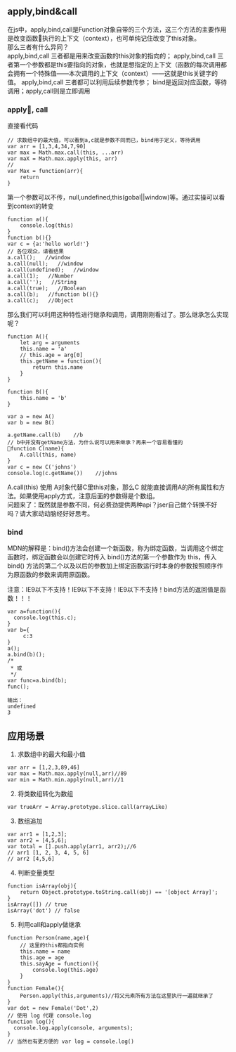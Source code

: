 ## apply,bind&call
在js中，apply,bind,call是Function对象自带的三个方法，这三个方法的主要作用是改变函数执行的上下文（context），也可单纯记住改变了this对象。  
那么三者有什么异同？  
apply,bind,call 三者都是用来改变函数的this对象的指向的；
apply,bind,call 三者第一个参数都是this要指向的对象，也就是想指定的上下文（函数的每次调用都会拥有一个特殊值——本次调用的上下文（context）——这就是this关键字的值。
apply,bind,call 三者都可以利用后续参数传参；
bind是返回对应函数，等待调用；apply,call则是立即调用
### apply, call
直接看代码  
```
// 求数组中的最大值，可以看到a,c就是参数不同而已，bind用于定义，等待调用
var arr = [1,3,4,34,7,90]
var max = Math.max.call(this, ...arr)
var maX = Math.max.apply(this, arr)
// 
var Max = function(arr){
    return 
}
```
第一个参数可以不传，null,undefined,this(gobal||window)等。通过实操可以看到context的转变
```
function a(){
    console.log(this)
}
function b(){}
var c = {a:'hello world!'}
// 各位观众，请看结果
a.call();   //window
a.call(null);   //window
a.call(undefined);   //window
a.call(1);   //Number
a.call('');   //String
a.call(true);   //Boolean
a.call(b);   //function b(){}
a.call(c);   //Object
```
那么我们可以利用这种特性进行继承和调用，调用刚刚看过了。那么继承怎么实现呢？
```
function A(){
    let arg = arguments
    this.name = 'a'
    // this.age = arg[0]
    this.getName = function(){
        return this.name
    }
}

function B(){
    this.name = 'b'
}

var a = new A()
var b = new B()

a.getName.call(b)    //b
// b中并没有getName方法，为什么说可以用来继承？再来一个容易看懂的
function C(name){
    A.call(this, name)
}
var c = new C('johns')
console.log(c.getName())    //johns
```
A.call(this) 使用 A对象代替C里this对象，那么C
就能直接调用A的所有属性和方法。如果使用apply方式，注意后面的参数得是个数组。  
问题来了：既然就是参数不同，何必费劲提供两种api？jser自己做个转换不好吗？请大家动动脑经好好思考。
### bind 
MDN的解释是：bind()方法会创建一个新函数，称为绑定函数，当调用这个绑定函数时，绑定函数会以创建它时传入 bind()方法的第一个参数作为 this，传入 bind() 方法的第二个以及以后的参数加上绑定函数运行时本身的参数按照顺序作为原函数的参数来调用原函数。  

注意：IE9以下不支持！IE9以下不支持！IE9以下不支持！bind方法的返回值是函数！！！  
```
var a=function(){   
  console.log(this.c);   
}
var b={ 
     c:3   
}   
a();  
a.bind(b)();
/*
 * 或
 */
var func=a.bind(b);   
func();

输出：
undefined
3
```
## 应用场景
1. 求数组中的最大和最小值
```
var arr = [1,2,3,89,46]
var max = Math.max.apply(null,arr)//89
var min = Math.min.apply(null,arr)//1
```
2. 将类数组转化为数组
```
var trueArr = Array.prototype.slice.call(arrayLike)
```
3. 数组追加
```
var arr1 = [1,2,3];
var arr2 = [4,5,6];
var total = [].push.apply(arr1, arr2);//6
// arr1 [1, 2, 3, 4, 5, 6]
// arr2 [4,5,6]
```
4. 判断变量类型
```
function isArray(obj){
    return Object.prototype.toString.call(obj) == '[object Array]';
}
isArray([]) // true
isArray('dot') // false
```
5. 利用call和apply做继承
```
function Person(name,age){
    // 这里的this都指向实例
    this.name = name
    this.age = age
    this.sayAge = function(){
        console.log(this.age)
    }
}
function Female(){
    Person.apply(this,arguments)//将父元素所有方法在这里执行一遍就继承了
}
var dot = new Female('Dot',2)
// 使用 log 代理 console.log
function log(){
  console.log.apply(console, arguments);
}
// 当然也有更方便的 var log = console.log()
```